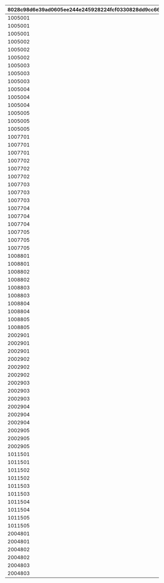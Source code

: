 |8028c98d6e39ad0605ee244e245928224fcf0330828dd9cc66425317fcaf2d2c|ddd0ba289082868598fbe87e657325b6f55051fd511ca31237a6c52f2eae7b2c|3e1780248c9b1eeaf7fda8e7d7aed49357db7101b4cdabc0b10b5c2212dbf7d6|3d235e97e1c3739d459466c05b5a1f5e3343fa808110fc10abf9640f46903f1c|3c9f1267753508bff7bc4654e3797320ec52e0c508e998eca0310b3cf6e5d164|6c23fbd4bfca7ad7a7e5c342d3e8d2a87f33227167939dacba6e8be534d96542|617629b8b09c103e1268b7dc0afaf654a71704decfc246b94ff029fbc06d2985|9bec60fe999c6c3adf070635ea8cd445817d3a7a9f16564ba796f10e8fc58371|4285e94f670f449f929b79cff0e505ad78cd483c58b21489224e5971f67cc432|58a33c14221b9ae237c98ce8424974ea4f5c93376859ab344e8ebf23c8b1d661|6544bd4a5d43620bcaff50c35d111187975b6cc1ba01272c30407d1556ea4780|595f209cdd58c6c23a80a524422d50293ed6b9382ed17de79b00ae5dce7bfd58|d2959cf52f3785bc32f94a65417364752d5c8fa02cb33208b89bc8177c59746a|9e46a6a5bf6db9ba3adc90f2d378a444b9cf9b6e7d9f6d15bf91e99fe2a7c8ac|
| --- | --- | --- | --- | --- | --- | --- | --- | --- | --- | --- | --- | --- | --- |
|1005001|1.7|0|1.5|0|10050|100000|-30|0|30|0|2|10|0|
|1005001|1.7|0.03|1.5|0|10050|100000|25|1|-17|10050101|1|0|-40|
|1005001|1.7|0|1.5|0|10050|100000|-47|0|-32|0|3|10|-23|
|1005002|1.7|0|1.5|0|10050|100000|-30|0|30|0|2|10|0|
|1005002|1.7|0.03|1.5|0|10050|100000|25|1|-17|10050201|1|0|-40|
|1005002|1.7|0|1.5|0|10050|100000|-47|0|-32|0|3|10|-23|
|1005003|1.7|0|1.5|0|10050|100000|-30|0|30|0|2|10|0|
|1005003|1.7|0.03|1.5|0|10050|100000|25|1|-17|10050301|1|0|-40|
|1005003|1.7|0|1.5|0|10050|100000|-47|0|-32|0|3|10|-23|
|1005004|1.7|0|1.5|0|10050|100000|-30|0|30|0|2|10|0|
|1005004|1.7|0.03|1.5|0|10050|100000|25|1|-17|10050401|1|0|-40|
|1005004|1.7|0|1.5|0|10050|100000|-47|0|-32|0|3|10|-23|
|1005005|1.7|0|1.5|0|10050|100000|-30|0|30|0|2|10|0|
|1005005|1.7|0.03|1.5|0|10050|100000|25|1|-17|0|1|0|-40|
|1005005|1.7|0|1.5|0|10050|100000|-47|0|-32|0|3|10|-23|
|1007701|1.7|0|1.5|0|10077|100000|-30|0|30|0|2|10|0|
|1007701|1.7|0.03|1.5|0|10077|100000|25|1|-17|10077101|1|0|-40|
|1007701|1.7|0|1.5|0|10077|100000|-47|0|-32|0|3|10|-23|
|1007702|1.7|0|1.5|0|10077|100000|-30|0|30|0|2|10|0|
|1007702|1.7|0.03|1.5|0|10077|100000|25|1|-17|10077201|1|0|-40|
|1007702|1.7|0|1.5|0|10077|100000|-47|0|-32|0|3|10|-23|
|1007703|1.7|0|1.5|0|10077|100000|-30|0|30|0|2|10|0|
|1007703|1.7|0.03|1.5|0|10077|100000|25|1|-17|10077301|1|0|-40|
|1007703|1.7|0|1.5|0|10077|100000|-47|0|-32|0|3|10|-23|
|1007704|1.7|0|1.5|0|10077|100000|-30|0|30|0|2|10|0|
|1007704|1.7|0.03|1.5|0|10077|100000|25|1|-17|10077401|1|0|-40|
|1007704|1.7|0|1.5|0|10077|100000|-47|0|-32|0|3|10|-23|
|1007705|1.7|0|1.5|0|10077|100000|-30|0|30|0|2|10|0|
|1007705|1.7|0.03|1.5|0|10077|100000|25|1|-17|0|1|0|-40|
|1007705|1.7|0|1.5|0|10077|100000|-47|0|-32|0|3|10|-23|
|1008801|0.84|0.03|0.92|0|10088|100000|-25|1|-13|10088101|1|10|-50|
|1008801|0.7|0|0.8|0|10088|100000|-25|0|13|0|2|0|-50|
|1008802|0.84|0.03|0.92|0|10088|100000|-25|1|-13|10088201|1|10|-50|
|1008802|0.7|0|0.8|0|10088|100000|-25|0|13|0|2|0|-50|
|1008803|0.84|0.03|0.92|0|10088|100000|-25|1|-13|10088301|1|10|-50|
|1008803|0.7|0|0.8|0|10088|100000|-25|0|13|0|2|0|-50|
|1008804|0.7|0.03|0.92|0|10088|100000|-30|1|-17|10088401|1|10|-50|
|1008804|0.6|0|0.8|0|10088|100000|-30|0|30|0|2|0|-50|
|1008805|0.7|0.03|0.92|0|10088|100000|-30|1|-17|0|1|10|-50|
|1008805|0.6|0|0.8|0|10088|100000|-30|0|30|0|2|0|-50|
|2002901|1.7|0|1.5|0|20029|100000|-30|0|30|0|2|10|0|
|2002901|1.7|0.03|1.5|0|20029|100000|25|1|-17|20029101|1|0|-40|
|2002901|1.7|0|1.5|0|20029|100000|-47|0|-32|0|3|10|-23|
|2002902|1.7|0|1.5|0|20029|100000|-30|0|30|0|2|10|0|
|2002902|1.7|0.03|1.5|0|20029|100000|25|1|-17|0|1|0|-40|
|2002902|1.7|0|1.5|0|20029|100000|-47|0|-32|0|3|10|-23|
|2002903|1.7|0|1.5|0|20029|100000|-30|0|30|0|2|10|0|
|2002903|1.7|0.03|1.5|0|20029|100000|25|1|-17|0|1|0|-40|
|2002903|1.7|0|1.5|0|20029|100000|-47|0|-32|0|3|10|-23|
|2002904|1.7|0|1.5|0|20029|100000|-30|0|30|0|2|10|0|
|2002904|1.7|0.03|1.5|0|20029|100000|25|1|-17|0|1|0|-40|
|2002904|1.7|0|1.5|0|20029|100000|-47|0|-32|0|3|10|-23|
|2002905|1.7|0|1.5|0|20029|100000|-30|0|30|0|2|10|0|
|2002905|1.7|0.03|1.5|0|20029|100000|25|1|-17|0|1|0|-40|
|2002905|1.7|0|1.5|0|20029|100000|-47|0|-32|0|3|10|-23|
|1011501|0.84|0.03|0.92|0|10115|100000|-25|1|-13|10115101|1|10|-50|
|1011501|0.7|0|0.8|0|10115|100000|-25|0|13|0|2|0|-50|
|1011502|0.84|0.03|0.92|0|10115|100000|-25|1|-13|10115201|1|10|-50|
|1011502|0.7|0|0.8|0|10115|100000|-25|0|13|0|2|0|-50|
|1011503|0.84|0.03|0.92|0|10115|100000|-25|1|-13|10115301|1|10|-50|
|1011503|0.7|0|0.8|0|10115|100000|-25|0|13|0|2|0|-50|
|1011504|0.7|0.03|0.92|0|10115|100000|-30|1|-17|10115401|1|10|-50|
|1011504|0.6|0|0.8|0|10115|100000|-30|0|30|0|2|0|-50|
|1011505|0.7|0.03|0.92|0|10115|100000|-30|1|-17|0|1|10|-50|
|1011505|0.6|0|0.8|0|10115|100000|-30|0|30|0|2|0|-50|
|2004801|0.84|0.03|0.92|0|20048|100000|-25|1|-13|0|1|10|-50|
|2004801|0.7|0|0.8|0|20048|100000|-25|0|13|0|2|0|-50|
|2004802|0.84|0.03|0.92|0|20048|100000|-25|1|-13|0|1|10|-50|
|2004802|0.7|0|0.8|0|20048|100000|-25|0|13|0|2|0|-50|
|2004803|0.84|0.03|0.92|0|20048|100000|-25|1|-13|0|1|10|-50|
|2004803|0.7|0|0.8|0|20048|100000|-25|0|13|0|2|0|-50|
